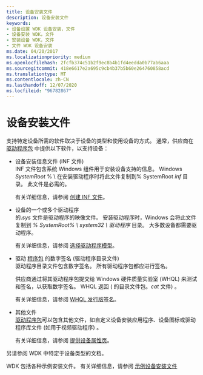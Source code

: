 ```yaml
---
title: 设备安装文件
description: 设备安装文件
keywords:
- 设备设置 WDK 设备安装，文件
- 设备安装 WDK，文件
- 安装设备 WDK，文件
- 文件 WDK 设备安装
ms.date: 04/20/2017
ms.localizationpriority: medium
ms.openlocfilehash: 2fcfb374c51b2f9ec8b4b1fd4eedda0b77ab6aaa
ms.sourcegitcommit: 418e6617e2a695c9cb4b37b5b60e264760858acd
ms.translationtype: MT
ms.contentlocale: zh-CN
ms.lasthandoff: 12/07/2020
ms.locfileid: "96782867"
---
```

# <a name="device-installation-files"></a>设备安装文件





支持特定设备所需的软件取决于设备的类型和使用设备的方式。 通常，供应商在 [驱动程序包](driver-packages.md) 中提供以下软件，以支持设备：

* <a href="" id="a-device-setup-information-file--inf-file-"></a>设备安装信息文件 (INF 文件)   
    INF 文件包含系统 Windows 组件用于安装设备支持的信息。 Windows *SystemRoot* % \\ 在安装驱动程序时将此文件复制到% SystemRoot *inf* 目录。 此文件是必需的。

    有关详细信息，请参阅 [创建 INF 文件](overview-of-inf-files.md)。

* <a href="" id="one-or-more-drivers-for-the-device"></a>设备的一个或多个驱动程序  
    的.*sys* 文件是驱动程序的映像文件。 安装驱动程序时，Windows 会将此文件复制到 *% SystemRoot% \\ system32 \\ 驱动程序* 目录。 大多数设备都需要驱动程序。

    有关详细信息，请参阅 [选择驱动程序模型](../gettingstarted/choosing-a-driver-model.md)。

* <a href="" id="digital-signatures-for-the-driver-package--a-driver-catalog-file-"></a>驱动 [程序包](driver-packages.md) 的数字签名 (驱动程序目录文件)   
    驱动程序目录文件包含数字签名。 所有驱动程序包都应进行签名。

    供应商通过将其驱动程序包提交给 Windows 硬件质量实验室 (WHQL) 来测试和签名，以获取数字签名。 WHQL 返回 ( 的目录文件包。*cat* 文件) 。

    有关详细信息，请参阅 [WHQL 发行版签名](whql-release-signature.md)。

* <a href="" id="other-files"></a>其他文件  
    [驱动程序包](driver-packages.md)可以包含其他文件，如自定义设备安装应用程序、设备图标或驱动程序库文件 (如用于视频驱动程序) 。

    有关详细信息，请参阅 [提供设备属性页](./overview-of-device-property-pages.md)。

另请参阅 WDK 中特定于设备类型的文档。

WDK 包括各种示例安装文件。 有关详细信息，请参阅 [示例设备安装文件](sample-device-installation-files.md)

